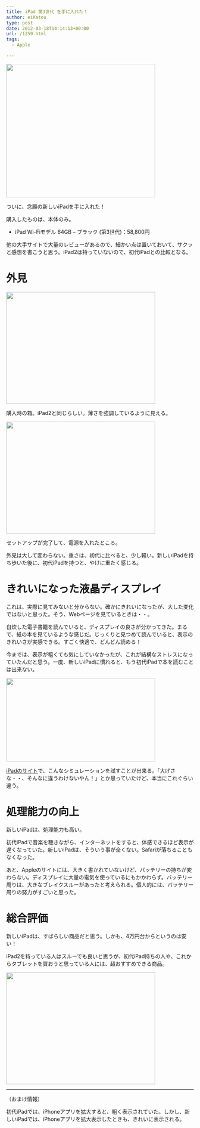 ```yaml
---
title: iPad 第3世代 を手に入れた！
author: eiKatou
type: post
date: 2012-03-18T14:14:13+00:00
url: /1259.html
tags:
  - Apple

---
```

[<img src="http://eikatou.net/blog/wp-content/uploads/2012/03/201203_ipad0.png" alt="" title="201203_ipad0" width="400" height="358" class="alignnone size-full wp-image-1274" srcset="/uploads/2012/03/201203_ipad0.png 400w, /uploads/2012/03/201203_ipad0-300x268.png 300w, /uploads/2012/03/201203_ipad0-335x300.png 335w" sizes="(max-width: 400px) 100vw, 400px" />][1]
  
ついに、念願の新しいiPadを手に入れた！

購入したものは、本体のみ。

  * iPad Wi-Fiモデル 64GB &#8211; ブラック (第3世代)：58,800円

他の大手サイトで大量のレビューがあるので、細かい点は置いておいて、サクッと感想を書こうと思う。iPad2は持っていないので、初代iPadとの比較となる。

<!--more-->

# 外見

[<img src="http://eikatou.net/blog/wp-content/uploads/2012/03/201203_ipad1.jpg" alt="" title="201203_ipad1" width="400" height="300" class="alignnone size-full wp-image-1260" srcset="/uploads/2012/03/201203_ipad1.jpg 400w, /uploads/2012/03/201203_ipad1-300x225.jpg 300w" sizes="(max-width: 400px) 100vw, 400px" />][2]
  
購入時の箱。iPad2と同じらしい。薄さを強調しているように見える。

[<img src="http://eikatou.net/blog/wp-content/uploads/2012/03/201203_ipad2.jpg" alt="" title="201203_ipad2" width="400" height="300" class="alignnone size-full wp-image-1261" srcset="/uploads/2012/03/201203_ipad2.jpg 400w, /uploads/2012/03/201203_ipad2-300x225.jpg 300w" sizes="(max-width: 400px) 100vw, 400px" />][3]
  
セットアップが完了して、電源を入れたところ。

外見は大して変わらない。重さは、初代に比べると、少し軽い。新しいiPadを持ち歩いた後に、初代iPadを持つと、やけに重たく感じる。

# きれいになった液晶ディスプレイ

これは、実際に見てみないと分からない。確かにきれいになったが、大した変化ではないと思った。そう、Webページを見ているときは・・。

自炊した電子書籍を読んでいると、ディスプレイの良さが分かってきた。まるで、紙の本を見ているような感じだ。じっくりと見つめて読んでいると、表示のきれいさが実感できる。すごく快適で、どんどん読める！

今までは、表示が粗くても気にしていなかったが、これが結構なストレスになっていたんだと思う。一度、新しいiPadに慣れると、もう初代iPadで本を読むことは出来ない。

[<img src="http://eikatou.net/blog/wp-content/uploads/2012/03/201203_ipad4.png" alt="" title="201203_ipad4" width="400" height="224" class="alignnone size-full wp-image-1280" srcset="/uploads/2012/03/201203_ipad4.png 400w, /uploads/2012/03/201203_ipad4-300x168.png 300w" sizes="(max-width: 400px) 100vw, 400px" />][4]
  
[iPadのサイト][5]で、こんなシミュレーションを試すことが出来る。「大げさな・・、そんなに違うわけないやん！」とか思っていたけど、本当にこれぐらい違う。

# 処理能力の向上

新しいiPadは、処理能力も高い。

初代iPadで音楽を聴きながら、インターネットをすると、体感できるほど表示が遅くなっていた。新しいiPadは、そういう事が全くない。Safariが落ちることもなくなった。

あと、Appleのサイトには、大きく書かれていないけど、バッテリーの持ちが変わらない。ディスプレイに大量の電気を使っているにもかかわらず。バッテリー周りは、大きなブレイクスルーがあったと考えられる。個人的には、バッテリー周りの努力がすごいと思った。

# 総合評価

新しいiPadは、すばらしい商品だと思う。しかも、4万円台からというのは安い！

iPad2を持っている人はスルーでも良いと思うが、初代iPad持ちの人や、これからタブレットを買おうと思っている人には、超おすすめできる商品。
  
[<img src="http://eikatou.net/blog/wp-content/uploads/2012/03/201203_ipad31.jpg" alt="" title="201203_ipad3" width="400" height="300" class="alignnone size-full wp-image-1262" srcset="/uploads/2012/03/201203_ipad31.jpg 400w, /uploads/2012/03/201203_ipad31-300x225.jpg 300w" sizes="(max-width: 400px) 100vw, 400px" />][6]

* * *

（おまけ情報）
  
初代iPadでは、iPhoneアプリを拡大すると、粗く表示されていた。しかし、新しいiPadでは、iPhoneアプリを拡大表示したときも、きれいに表示される。

 [1]: http://eikatou.net/blog/wp-content/uploads/2012/03/201203_ipad0.png
 [2]: http://eikatou.net/blog/wp-content/uploads/2012/03/201203_ipad1.jpg
 [3]: http://eikatou.net/blog/wp-content/uploads/2012/03/201203_ipad2.jpg
 [4]: http://eikatou.net/blog/wp-content/uploads/2012/03/201203_ipad4.png
 [5]: http://www.apple.com/jp/ipad/features/
 [6]: http://eikatou.net/blog/wp-content/uploads/2012/03/201203_ipad31.jpg
